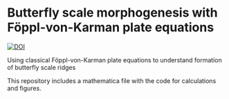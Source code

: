 # Butterfly scale morphogenesis with Föppl-von-Karman plate equations
[![DOI](https://zenodo.org/badge/DOI/10.5281/zenodo.11375797.svg)](https://doi.org/10.5281/zenodo.11375797)

Using classical Föppl-von-Karman plate equations to understand formation of butterfly scale ridges

This repository includes a mathematica file with the code for calculations and figures.
